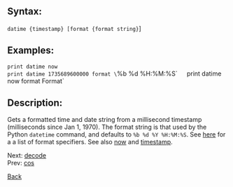 ## Syntax:
`datime {timestamp} [format {format string}`]

## Examples:
`print datime now`  
`print datime 1735689600000 format \`%b %d %H:%M:%S\``  
`print datime now format Format`

## Description:
Gets a formatted time and date string from a millisecond timestamp (milliseconds since Jan 1, 1970). The format string is that used by the Python `datetime` command, and defaults to `%b %d %Y %H:%M:%S`. See [here](https://www.w3schools.com/python/python_datetime.asp) for a a list of format specifiers. See also [now](now.md) and [timestamp](timestamp.md).

Next: [decode](decode.md)  
Prev: [cos](cos.md)

[Back](../../README.md)
